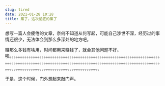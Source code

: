 ```yaml
---
slug: tired
date: 2021-01-28 10:28
title: 累了，这次彻底的累了
---
```


想写一篇人会疲倦的文章，奈何不知道从何写起，可能自己涉世不深，经历过的事情还很少，无法体会到那么多深处的地方吧。

赚那么多钱有啥用，时间都用来赚钱了，就会其他问题不好。唉。。。。。。。。。。。。。。。。。。。。。。。。。。。。。。。。。。。。。。。。。。。。。。。。。。。。。。。。。。。。。。。。。。。。。。。。。。。。。。。。。。。。。。。。。。。。。。。。。。。。。。。。。。。。。。。。。。。。。。。。。。。。。。。。。。。。。。。。。。。。。。。。。。。。。。。。。。。。。。。。。。。。。。。。。。。。。。。。。。。。。。。。。。

于是，这个时候，门外想起来敲门声。